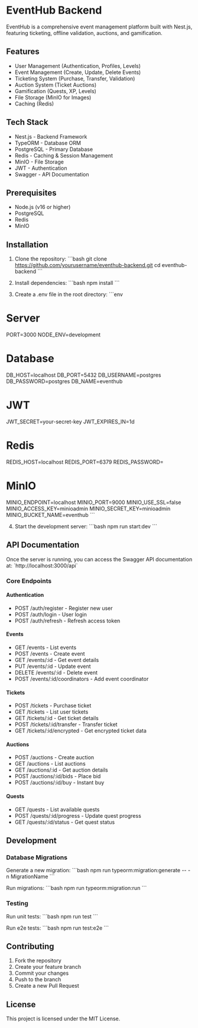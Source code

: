 # EventHub Backend

EventHub is a comprehensive event management platform built with Nest.js, featuring ticketing, offline validation, auctions, and gamification.

## Features

- User Management (Authentication, Profiles, Levels)
- Event Management (Create, Update, Delete Events)
- Ticketing System (Purchase, Transfer, Validation)
- Auction System (Ticket Auctions)
- Gamification (Quests, XP, Levels)
- File Storage (MinIO for Images)
- Caching (Redis)

## Tech Stack

- Nest.js - Backend Framework
- TypeORM - Database ORM
- PostgreSQL - Primary Database
- Redis - Caching & Session Management
- MinIO - File Storage
- JWT - Authentication
- Swagger - API Documentation

## Prerequisites

- Node.js (v16 or higher)
- PostgreSQL
- Redis
- MinIO

## Installation

1. Clone the repository:
\`\`\`bash
git clone https://github.com/yourusername/eventhub-backend.git
cd eventhub-backend
\`\`\`

2. Install dependencies:
\`\`\`bash
npm install
\`\`\`

3. Create a .env file in the root directory:
\`\`\`env
# Server
PORT=3000
NODE_ENV=development

# Database
DB_HOST=localhost
DB_PORT=5432
DB_USERNAME=postgres
DB_PASSWORD=postgres
DB_NAME=eventhub

# JWT
JWT_SECRET=your-secret-key
JWT_EXPIRES_IN=1d

# Redis
REDIS_HOST=localhost
REDIS_PORT=6379
REDIS_PASSWORD=

# MinIO
MINIO_ENDPOINT=localhost
MINIO_PORT=9000
MINIO_USE_SSL=false
MINIO_ACCESS_KEY=minioadmin
MINIO_SECRET_KEY=minioadmin
MINIO_BUCKET_NAME=eventhub
\`\`\`

4. Start the development server:
\`\`\`bash
npm run start:dev
\`\`\`

## API Documentation

Once the server is running, you can access the Swagger API documentation at:
\`http://localhost:3000/api\`

### Core Endpoints

#### Authentication
- POST /auth/register - Register new user
- POST /auth/login - User login
- POST /auth/refresh - Refresh access token

#### Events
- GET /events - List events
- POST /events - Create event
- GET /events/:id - Get event details
- PUT /events/:id - Update event
- DELETE /events/:id - Delete event
- POST /events/:id/coordinators - Add event coordinator

#### Tickets
- POST /tickets - Purchase ticket
- GET /tickets - List user tickets
- GET /tickets/:id - Get ticket details
- POST /tickets/:id/transfer - Transfer ticket
- GET /tickets/:id/encrypted - Get encrypted ticket data

#### Auctions
- POST /auctions - Create auction
- GET /auctions - List auctions
- GET /auctions/:id - Get auction details
- POST /auctions/:id/bids - Place bid
- POST /auctions/:id/buy - Instant buy

#### Quests
- GET /quests - List available quests
- POST /quests/:id/progress - Update quest progress
- GET /quests/:id/status - Get quest status

## Development

### Database Migrations

Generate a new migration:
\`\`\`bash
npm run typeorm:migration:generate -- -n MigrationName
\`\`\`

Run migrations:
\`\`\`bash
npm run typeorm:migration:run
\`\`\`

### Testing

Run unit tests:
\`\`\`bash
npm run test
\`\`\`

Run e2e tests:
\`\`\`bash
npm run test:e2e
\`\`\`

## Contributing

1. Fork the repository
2. Create your feature branch
3. Commit your changes
4. Push to the branch
5. Create a new Pull Request

## License

This project is licensed under the MIT License. 